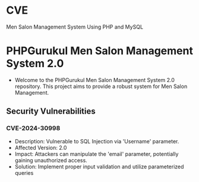 # CVE
Men Salon Management System Using PHP and MySQL
# PHPGurukul Men Salon Management System 2.0
+ Welcome to the PHPGurukul Men Salon Management System 2.0 repository. This project aims to provide a robust system for Men Salon Management.
## Security Vulnerabilities
### CVE-2024-30998
+ Description: Vulnerable to SQL Injection via 'Username' parameter.
+ Affected Version: 2.0
+ Impact: Attackers can manipulate the 'email' parameter, potentially gaining unauthorized access.
+ Solution: Implement proper input validation and utilize parameterized queries
